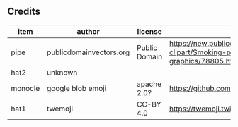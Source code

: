 ## Credits

| item             | author                  | license             | origin              |
| ----             | ------                  | -------             | ------              |
| pipe             | publicdomainvectors.org | Public Domain       | https://new.publicdomainvectors.org/en/free-clipart/Smoking-pipe-clip-art-graphics/78805.html |
| hat2             | unknown                 |                     |  |
| monocle          | google blob emoji       | apache 2.0?         | https://github.com/C1710/blobmoji |
| hat1             | twemoji                 | CC-BY 4.0           | https://twemoji.twitter.com |
